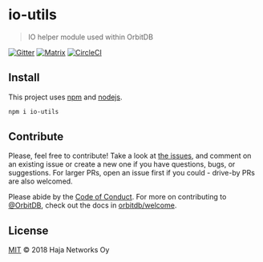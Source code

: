 # io-utils

> IO helper module used within OrbitDB

[![Gitter](https://img.shields.io/gitter/room/nwjs/nw.js.svg)](https://gitter.im/orbitdb/Lobby)
[![Matrix](https://img.shields.io/badge/matrix-%23orbitdb_Lobby%3Agitter.im-blue.svg)](https://app.element.io/#/room/#orbitdb_Lobby:gitter.im)
[![CircleCI](https://circleci.com/gh/orbitdb/io-utils/tree/main.svg?style=svg)](https://circleci.com/gh/orbitdb/orbit-db-test-utils/tree/main)

## Install

This project uses [npm](http://npmjs.com/) and [nodejs](https://nodejs.org/).

```sh
npm i io-utils
```

## Contribute

Please, feel free to contribute! Take a look at [the issues](https://github.com/orbitdb/io-utils/issues), and comment on an existing issue or create a new one if you have questions, bugs, or suggestions. For larger PRs, open an issue first if you could - drive-by PRs are also welcomed.

Please abide by the [Code of Conduct](CODE_OF_CONDUCT.md). For more on contributing to [@OrbitDB](https://github.com/orbitdb/), check out the docs in [orbitdb/welcome](https://github.com/orbitdb/welcome).

## License

[MIT](LICENSE) © 2018 Haja Networks Oy
